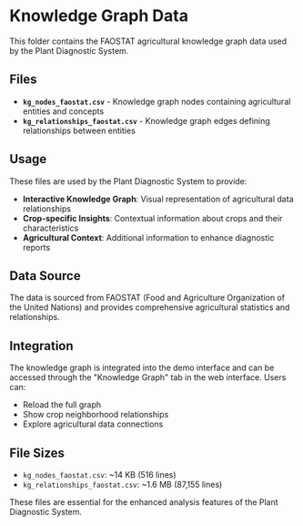 # Knowledge Graph Data

This folder contains the FAOSTAT agricultural knowledge graph data used by the Plant Diagnostic System.

## Files

- **`kg_nodes_faostat.csv`** - Knowledge graph nodes containing agricultural entities and concepts
- **`kg_relationships_faostat.csv`** - Knowledge graph edges defining relationships between entities

## Usage

These files are used by the Plant Diagnostic System to provide:
- **Interactive Knowledge Graph**: Visual representation of agricultural data relationships
- **Crop-specific Insights**: Contextual information about crops and their characteristics
- **Agricultural Context**: Additional information to enhance diagnostic reports

## Data Source

The data is sourced from FAOSTAT (Food and Agriculture Organization of the United Nations) and provides comprehensive agricultural statistics and relationships.

## Integration

The knowledge graph is integrated into the demo interface and can be accessed through the "Knowledge Graph" tab in the web interface. Users can:
- Reload the full graph
- Show crop neighborhood relationships
- Explore agricultural data connections

## File Sizes

- `kg_nodes_faostat.csv`: ~14 KB (516 lines)
- `kg_relationships_faostat.csv`: ~1.6 MB (87,155 lines)

These files are essential for the enhanced analysis features of the Plant Diagnostic System.
